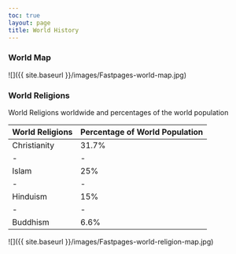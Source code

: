 ```yaml
---
toc: true
layout: page
title: World History
---
```


### World Map

![]({{ site.baseurl }}/images/Fastpages-world-map.jpg)

### World Religions

World Religions worldwide and percentages of the world population

| World Religions | Percentage of World Population|
|-|-|
| Christianity | 31.7% |
|-|-|
| Islam | 25% |
|-|-|
| Hinduism | 15% |
|-|-|
| Buddhism | 6.6% |

![]({{ site.baseurl }}/images/Fastpages-world-religion-map.jpg)